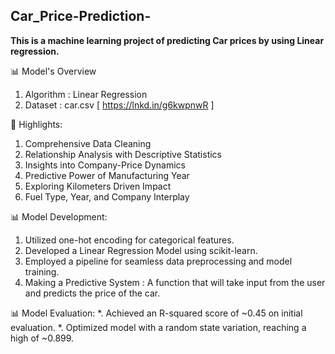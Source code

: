 ## Car_Price-Prediction-
**This is a machine learning project of predicting Car prices by using Linear regression.**

📊 Model's Overview 
1. Algorithm : Linear Regression
2. Dataset : car.csv [ https://lnkd.in/g6kwpnwR ]

📝 Highlights:
1. Comprehensive Data Cleaning
2. Relationship Analysis with Descriptive Statistics
3. Insights into Company-Price Dynamics
4. Predictive Power of Manufacturing Year
5. Exploring Kilometers Driven Impact
6. Fuel Type, Year, and Company Interplay

📊 Model Development:
1. Utilized one-hot encoding for categorical features.
2. Developed a Linear Regression Model using scikit-learn.
3. Employed a pipeline for seamless data preprocessing and model training.
4. Making a Predictive System : A function that will take input from the user and predicts the price of the car.

📊 Model Evaluation:
*. Achieved an R-squared score of ~0.45 on initial evaluation.
*. Optimized model with a random state variation, reaching a high of ~0.899.


